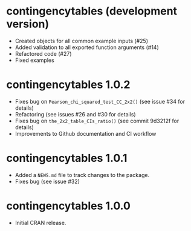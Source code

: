 # contingencytables (development version)

* Created objects for all common example inputs (#25)
* Added validation to all exported function arguments (#14)
* Refactored code (#27)
* Fixed examples

# contingencytables 1.0.2

* Fixes bug on `Pearson_chi_squared_test_CC_2x2()` (see issue #34 for details)
* Refactoring (see issues #26 and #30 for details)
* Fixes bug on `the_2x2_table_CIs_ratio()` (see commit 9d3212f for details)
* Improvements to Github documentation and CI workflow

# contingencytables 1.0.1

* Added a `NEWS.md` file to track changes to the package.
* Fixes bug (see issue #32)

# contingencytables 1.0.0

* Initial CRAN release.
